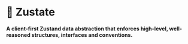 # 🐼 Zustate

**A client-first Zustand data abstraction that enforces high-level, well-reasoned structures, interfaces and conventions.**
